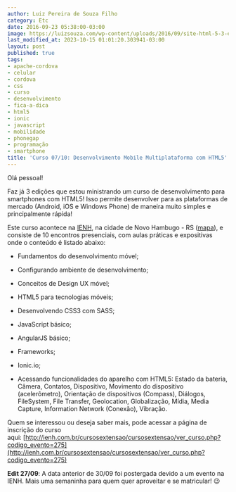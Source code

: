 ```yaml
---
author: Luiz Pereira de Souza Filho
category: Etc
date: 2016-09-23 05:38:00-03:00
image: https://luizsouza.com/wp-content/uploads/2016/09/site-html-5-3-edicao.jpg
last_modified_at: 2023-10-15 01:01:20.303941-03:00
layout: post
published: true
tags:
- apache-cordova
- celular
- cordova
- css
- curso
- desenvolvimento
- fica-a-dica
- html5
- ionic
- javascript
- mobilidade
- phonegap
- programação
- smartphone
title: 'Curso 07/10: Desenvolvimento Mobile Multiplataforma com HTML5'
---
```


Olá pessoal!

Faz já 3 edições que estou ministrando um curso de desenvolvimento para smartphones com HTML5! Isso permite desenvolver para as plataformas de mercado (Android, iOS e Windows Phone) de maneira muito simples e principalmente rápida!

Este curso acontece na [IENH](http://ienh.com.br/), na cidade de Novo Hambugo - RS ([mapa](https://www.google.com.br/maps/place/IENH+-+Unidade+Funda%C3%A7%C3%A3o+Evang%C3%A9lica/@-29.6696754,-51.1141474,17z/data=!3m1!4b1!4m5!3m4!1s0x951943c18dd3d30f:0x7efc11d4738cb3a9!8m2!3d-29.6696801!4d-51.1119587)), e consiste de 10 encontros presenciais, com aulas práticas e expositivas onde o conteúdo é listado abaixo:

* Fundamentos do desenvolvimento móvel;

* Configurando ambiente de desenvolvimento;

* Conceitos de Design UX móvel;

* HTML5 para tecnologias móveis;

* Desenvolvendo CSS3 com SASS;

* JavaScript básico;

* AngularJS básico;

* Frameworks;

* Ionic.io;

* Acessando funcionalidades do aparelho com HTML5: Estado da bateria, Câmera, Contatos, Dispositivo, Movimento do dispositivo (acelerômetro), Orientação de dispositivos (Compass), Diálogos, FileSystem, File Transfer, Geolocation, Globalização, Mídia, Media Capture, Information Network (Conexão), Vibração.

Quem se interessou ou deseja saber mais, pode acessar a página de inscrição do curso aqui: [http://ienh.com.br/cursosextensao/cursosextensao/ver_curso.php?codigo_evento=275](http://ienh.com.br/cursosextensao/cursosextensao/ver_curso.php?codigo_evento=275)

**Edit 27/09**: A data anterior de 30/09 foi postergada devido a um evento na IENH. Mais uma semaninha para quem quer aproveitar e se matricular! 😉
